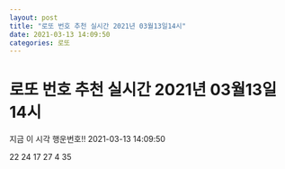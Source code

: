 ```yaml
---
layout: post
title: "로또 번호 추천 실시간 2021년 03월13일14시"
date: 2021-03-13 14:09:50
categories: 로또
---
```


# 로또 번호 추천 실시간 2021년 03월13일14시

지금 이 시각 행운번호!! 2021-03-13 14:09:50

 22  24  17  27  4  35 

